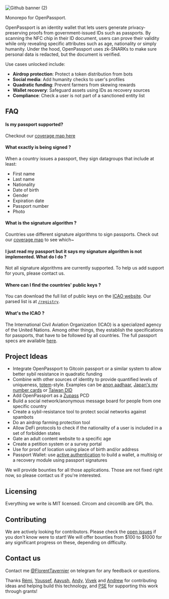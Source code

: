 ![Github banner (2)](https://github.com/user-attachments/assets/e182b110-94a2-47b5-9875-48e1736fa923)

Monorepo for OpenPassport.

OpenPassport is an identity wallet that lets users generate privacy-preserving proofs from government-issued IDs such as passports.
By scanning the NFC chip in their ID document, users can prove their validity while only revealing specific attributes such as age, nationality or simply humanity.
Under the hood, OpenPassport uses zk-SNARKs to make sure personal data is redacted, but the document is verified.

Use cases unlocked include:
- **Airdrop protection**: Protect a token distribution from bots
- **Social media**: Add humanity checks to user's profiles
- **Quadratic funding**: Prevent farmers from skewing rewards
- **Wallet recovery**: Safeguard assets using IDs as recovery sources
- **Compliance**: Check a user is not part of a sanctioned entity list

## FAQ

#### Is my passport supported?

Checkout our [coverage map here](https://map.openpassport.app/)

#### What exactly is being signed ?

When a country issues a passport, they sign datagroups that include at least:
- First name
- Last name
- Nationality
- Date of birth
- Gender
- Expiration date
- Passport number
- Photo

#### What is the signature algorithm ?

Countries use different signature algorithms to sign passports. Check out our [coverage map](https://map.openpassport.app/) to see which~

#### I just read my passport but it says my signature algorithm is not implemented. What do I do ?

Not all signature algorithms are currently supported. To help us add support for yours, please contact us.

#### Where can I find the countries' public keys ?

You can download the full list of public keys on the [ICAO website](https://download.pkd.icao.int/). Our parsed list is at [`/registry`](https://github.com/zk-passport/proof-of-passport/tree/main/registry).

#### What's the ICAO ?

The International Civil Aviation Organization (ICAO) is a specialized agency of the United Nations. Among other things, they establish the specifications for passports, that have to be followed by all countries. The full passport specs are available [here](https://www.icao.int/publications/pages/publication.aspx?docnum=9303).

## Project Ideas

- Integrate OpenPassport to Gitcoin passport or a similar system to allow better sybil resistance in quadratic funding
- Combine with other sources of identity to provide quantified levels of uniqueness, [totem](https://github.com/0xturboblitz/totem)-style. Examples can be [anon aadhaar](https://github.com/privacy-scaling-explorations/anon-aadhaar), [Japan's my number cards](https://github.com/MynaWallet/monorepo) or [Taiwan DID](https://github.com/tw-did/tw-did/)
- Add OpenPassport as a [Zupass](https://github.com/proofcarryingdata/zupass) PCD
- Build a social network/anonymous message board for people from one specific country
- Create a sybil-resistance tool to protect social networks against spambots
- Do an airdrop farming protection tool
- Allow DeFi protocols to check if the nationality of a user is included in a set of forbidden states
- Gate an adult content website to a specific age
- Create a petition system or a survey portal
- Use for proof of location using place of birth and/or address
- Passport Wallet: use [active authentication](https://en.wikipedia.org/wiki/Biometric_passport#:~:text=Active%20Authentication%20(AA),Using%20AA%20is%20optional.) to build a wallet, a multisig or a recovery module using passport signatures

We will provide bounties for all those applications. Those are not fixed right now, so please contact us if you're interested.

## Licensing

Everything we write is MIT licensed. Circom and circomlib are GPL tho.

## Contributing

We are actively looking for contributors. Please check the [open issues](https://github.com/zk-passport/proof-of-passport/issues) if you don't know were to start! We will offer bounties from $100 to $1000 for any significant progress on these, depending on difficulty.

## Contact us

Contact me [@FlorentTavernier](https://t.me/FlorentTavernier) on telegram for any feedback or questions.

Thanks [Rémi](https://github.com/remicolin), [Youssef](https://github.com/yssf-io), [Aayush](https://twitter.com/yush_g), [Andy](https://twitter.com/AndyGuzmanEth), [Vivek](https://twitter.com/viv_boop) and [Andrew](https://github.com/AndrewCLu) for contributing ideas and helping build this technology, and [PSE](https://pse.dev/) for supporting this work through grants!
